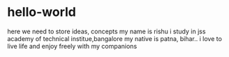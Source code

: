 # hello-world
here we need to store ideas, concepts
my name is rishu
i study in jss academy of technical institue,bangalore
my native is patna, bihar..
i love to live life and enjoy freely with my companions
